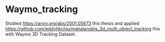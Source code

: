 # Waymo_tracking
Studied https://arxiv.org/abs/2001.05673 this thesis and applied
https://github.com/eddyhkchiu/mahalanobis_3d_multi_object_tracking this with Waymo 3D Tracking Dataset.
